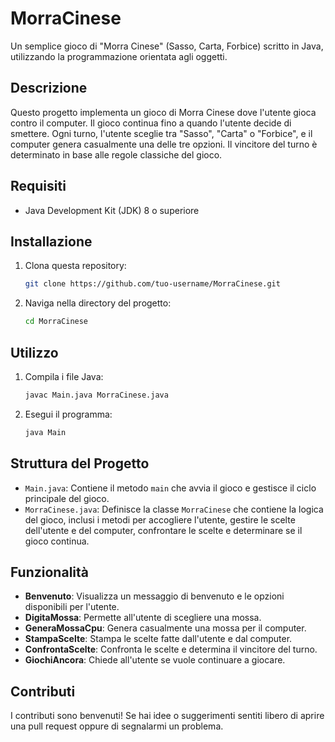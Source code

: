 # MorraCinese

Un semplice gioco di "Morra Cinese" (Sasso, Carta, Forbice) scritto in Java, utilizzando la programmazione orientata agli oggetti.

## Descrizione

Questo progetto implementa un gioco di Morra Cinese dove l'utente gioca contro il computer. Il gioco continua fino a quando l'utente decide di smettere. Ogni turno, l'utente sceglie tra "Sasso", "Carta" o "Forbice", e il computer genera casualmente una delle tre opzioni. Il vincitore del turno è determinato in base alle regole classiche del gioco.

## Requisiti

- Java Development Kit (JDK) 8 o superiore

## Installazione

1. Clona questa repository:

    ```sh
    git clone https://github.com/tuo-username/MorraCinese.git
    ```

2. Naviga nella directory del progetto:

    ```sh
    cd MorraCinese
    ```

## Utilizzo

1. Compila i file Java:

    ```sh
    javac Main.java MorraCinese.java
    ```

2. Esegui il programma:

    ```sh
    java Main
    ```

## Struttura del Progetto

- `Main.java`: Contiene il metodo `main` che avvia il gioco e gestisce il ciclo principale del gioco.
- `MorraCinese.java`: Definisce la classe `MorraCinese` che contiene la logica del gioco, inclusi i metodi per accogliere l'utente, gestire le scelte dell'utente e del computer, confrontare le scelte e determinare se il gioco continua.

## Funzionalità

- **Benvenuto**: Visualizza un messaggio di benvenuto e le opzioni disponibili per l'utente.
- **DigitaMossa**: Permette all'utente di scegliere una mossa.
- **GeneraMossaCpu**: Genera casualmente una mossa per il computer.
- **StampaScelte**: Stampa le scelte fatte dall'utente e dal computer.
- **ConfrontaScelte**: Confronta le scelte e determina il vincitore del turno.
- **GiochiAncora**: Chiede all'utente se vuole continuare a giocare.

## Contributi

I contributi sono benvenuti! Se hai idee o suggerimenti sentiti libero di aprire una pull request oppure di segnalarmi un problema.
